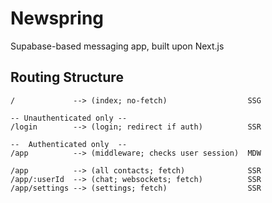 # Newspring

Supabase-based messaging app, built upon Next.js

## Routing Structure

```
/             --> (index; no-fetch)                  SSG

-- Unauthenticated only --
/login        --> (login; redirect if auth)          SSR

--  Authenticated only  --
/app          --> (middleware; checks user session)  MDW

/app          --> (all contacts; fetch)              SSR
/app/:userId  --> (chat; websockets; fetch)          SSR
/app/settings --> (settings; fetch)                  SSR
```
